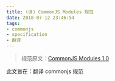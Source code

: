 ```yaml
---
title: (译) CommonJS Modules 规范
date: 2018-07-12 23:46:54
tags:
- commonjs
- specification
- 翻译
---
```


> 规范原文：[CommonJS Modules 1.0](http://www.commonjs.org/specs/modules/1.0/)

此文旨在：翻译 commonjs 规范

##
